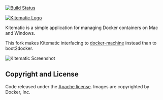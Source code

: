 [![Build Status](https://travis-ci.org/kitematic/kitematic.svg?branch=master)](https://travis-ci.org/kitematic/kitematic)


[![Kitematic Logo](https://cloud.githubusercontent.com/assets/251292/5269258/1b229c3c-7a2f-11e4-96f1-e7baf3c86d73.png)](https://kitematic.com)

Kitematic is a simple application for managing Docker containers on Mac and Windows.

This fork makes Kitematic interfacing to <a href="https://github.com/docker/machine">docker-machine</a> instead than to boot2docker.

![Kitematic Screenshot](https://cloud.githubusercontent.com/assets/251292/8246120/d3ab271a-15ed-11e5-8736-9a730a27c79a.png)

## Copyright and License

Code released under the [Apache license](LICENSE).
Images are copyrighted by Docker, Inc.
